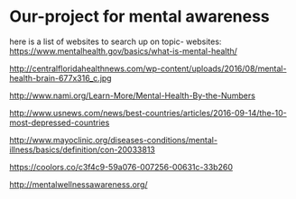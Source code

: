 # Our-project for mental awareness
here is a list of websites to search up on topic-
websites:
https://www.mentalhealth.gov/basics/what-is-mental-health/

http://centralfloridahealthnews.com/wp-content/uploads/2016/08/mental-health-brain-677x316_c.jpg

http://www.nami.org/Learn-More/Mental-Health-By-the-Numbers

http://www.usnews.com/news/best-countries/articles/2016-09-14/the-10-most-depressed-countries

http://www.mayoclinic.org/diseases-conditions/mental-illness/basics/definition/con-20033813

https://coolors.co/c3f4c9-59a076-007256-00631c-33b260

http://mentalwellnessawareness.org/
